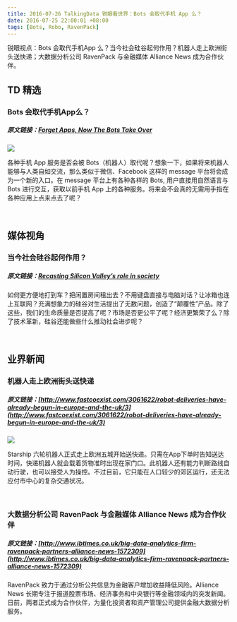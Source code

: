 ```yaml
---
title: 2016-07-26 TalkingData 锐眼看世界：Bots 会取代手机 App 么？
date: 2016-07-25 22:00:01 +08:00
tags: [Bots, Robo, RavenPack]
---
```


锐眼视点：Bots 会取代手机App 么？当今社会硅谷起何作用？机器人走上欧洲街头送快递；大数据分析公司 RavenPack 与金融媒体 Alliance News 成为合作伙伴。

## TD 精选

### Bots 会取代手机App么？

##### 原文链接：[Forget Apps, Now The Bots Take Over](https://techcrunch.com/2015/09/29/forget-apps-now-the-bots-take-over/)

![](http://i4.piimg.com/567952/86486270735233db.png)

各种手机 App 服务是否会被 Bots（机器人）取代呢？想象一下，如果将来机器人能够与人类自如交流，那么类似于微信、Facebook 这样的 message 平台将会成为一个新的入口。在 message 平台上有各种各样的 Bots, 用户直接用自然语言与 Bots 进行交互，获取以前手机 App 上的各种服务。将来会不会真的无需用手指在各种应用上点来点去了呢？

<br>

## 媒体视角

### 当今社会硅谷起何作用？

##### 原文链接：[Recasting Silicon Valley’s role in society](https://techcrunch.com/2016/07/23/recasting-silicon-valleys-role-in-society/)

如何更方便地打到车？把闲置房间租出去？不用键盘直接与电脑对话？让冰箱也连上互联网？充满想象力的硅谷对生活提出了无数问题，创造了“颠覆性”产品。除了这些，我们的生命质量是否提高了呢？市场是否更公平了呢？经济更繁荣了么？除了技术革新，硅谷还能做些什么推动社会进步呢？

<br>

## 业界新闻

### 机器人走上欧洲街头送快递

##### 原文链接：[http://www.fastcoexist.com/3061622/robot-deliveries-have-already-begun-in-europe-and-the-uk/3](http://www.fastcoexist.com/3061622/robot-deliveries-have-already-begun-in-europe-and-the-uk/3)

![](http://i4.piimg.com/567952/3cf7dfea57c868fe.png)

Starship 六轮机器人正式走上欧洲五城开始送快递。只需在App下单时告知送达时间，快递机器人就会载着货物准时出现在家门口。此机器人还有能力判断路线自动行驶，也可以接受人为操控。不过目前，它只能在人口较少的郊区运行，还无法应付市中心的复杂交通状况。

<br>

### 大数据分析公司 RavenPack 与金融媒体 Alliance News 成为合作伙伴

##### 原文链接：[http://www.ibtimes.co.uk/big-data-analytics-firm-ravenpack-partners-alliance-news-1572309](http://www.ibtimes.co.uk/big-data-analytics-firm-ravenpack-partners-alliance-news-1572309)

RavenPack 致力于通过分析公共信息为金融客户增加收益降低风险。Alliance News 长期专注于报道股票市场、经济事务和中央银行等金融领域内的突发新闻。日前，两者正式成为合作伙伴，为量化投资者和资产管理公司提供金融大数据分析服务。

<br>
